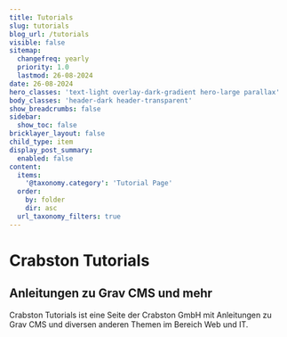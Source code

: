 ```yaml
---
title: Tutorials
slug: tutorials
blog_url: /tutorials
visible: false
sitemap:
  changefreq: yearly
  priority: 1.0
  lastmod: 26-08-2024
date: 26-08-2024
hero_classes: 'text-light overlay-dark-gradient hero-large parallax'
body_classes: 'header-dark header-transparent'
show_breadcrumbs: false
sidebar:
  show_toc: false
bricklayer_layout: false
child_type: item
display_post_summary:
  enabled: false
content:
  items: 
    '@taxonomy.category': 'Tutorial Page'
  order:
    by: folder
    dir: asc
  url_taxonomy_filters: true
---
```


# Crabston Tutorials
## Anleitungen zu Grav CMS und mehr

Crabston Tutorials ist eine Seite der Crabston GmbH mit Anleitungen zu Grav CMS und diversen anderen Themen im Bereich Web und IT.
